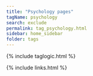 ```yaml
---
title: "Psychology pages"
tagName: psychology
search: exclude
permalink: tag_psychology.html
sidebar: home_sidebar
folder: tags
---
```

{% include taglogic.html %}

{% include links.html %}
